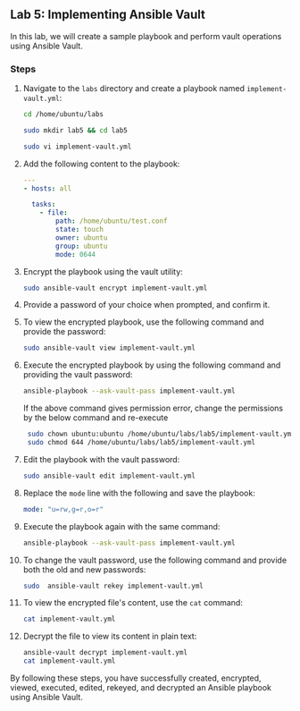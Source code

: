 ## Lab 5: Implementing Ansible Vault

In this lab, we will create a sample playbook and perform vault operations using Ansible Vault.

### Steps

1. Navigate to the `labs` directory and create a playbook named `implement-vault.yml`:

    ```sh
    cd /home/ubuntu/labs
    ```
    ```sh
    sudo mkdir lab5 && cd lab5
    ```
    ```sh
    sudo vi implement-vault.yml
    ```

2. Add the following content to the playbook:

    ```yaml
    ---
    - hosts: all

      tasks: 
        - file: 
            path: /home/ubuntu/test.conf 
            state: touch 
            owner: ubuntu 
            group: ubuntu 
            mode: 0644
    ```

3. Encrypt the playbook using the vault utility:

    ```sh
    sudo ansible-vault encrypt implement-vault.yml
    ```

4. Provide a password of your choice when prompted, and confirm it.

5. To view the encrypted playbook, use the following command and provide the password:

    ```sh
    sudo ansible-vault view implement-vault.yml
    ```

6. Execute the encrypted playbook by using the following command and providing the vault password:

    ```sh
    ansible-playbook --ask-vault-pass implement-vault.yml
    ```
    If the above command gives permission error, change the permissions by the below command and re-execute
   ```sh
    sudo chown ubuntu:ubuntu /home/ubuntu/labs/lab5/implement-vault.yml
    sudo chmod 644 /home/ubuntu/labs/lab5/implement-vault.yml

8. Edit the playbook with the vault password:

    ```sh
    sudo ansible-vault edit implement-vault.yml
    ```

9. Replace the `mode` line with the following and save the playbook:

    ```yaml
    mode: "u=rw,g=r,o=r"
    ```

10. Execute the playbook again with the same command:

    ```sh
    ansible-playbook --ask-vault-pass implement-vault.yml
    ```

11. To change the vault password, use the following command and provide both the old and new passwords:

    ```sh
    sudo  ansible-vault rekey implement-vault.yml
    ```

12. To view the encrypted file's content, use the `cat` command:

    ```sh
    cat implement-vault.yml
    ```

13. Decrypt the file to view its content in plain text:

    ```sh
    ansible-vault decrypt implement-vault.yml
    cat implement-vault.yml
    ```

By following these steps, you have successfully created, encrypted, viewed, executed, edited, rekeyed, and decrypted an Ansible playbook using Ansible Vault.
